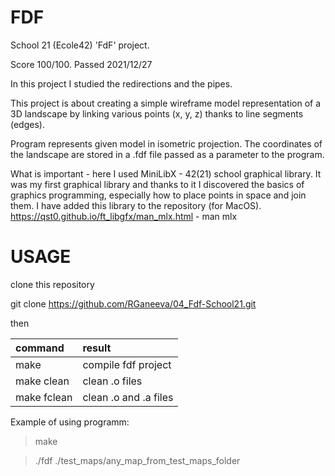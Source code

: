 # FDF

School 21 (Ecole42) 'FdF' project. 

Score 100/100. Passed 2021/12/27

In this project I studied the redirections and the pipes. 

This project is about creating a simple wireframe model representation of a 3D landscape 
by linking various points (x, y, z) thanks to line segments (edges).

Program represents given model in isometric projection.
The coordinates of the landscape are stored in a .fdf file passed as a parameter to the program.

What is important - here I used MiniLibX - 42(21) school graphical library.
It was my first graphical library and thanks to it I discovered the
basics of graphics programming, especially how to place points in space and join them.
I have added this library to the repository (for MacOS).
https://qst0.github.io/ft_libgfx/man_mlx.html - man mlx

# USAGE

clone this repository

git clone https://github.com/RGaneeva/04_Fdf-School21.git

then

| command | result |
|:----|:----|
| make | compile fdf project |
| make clean | clean .o files |
| make fclean | clean .o and .a files |

Example of using programm:

> make

> ./fdf ./test_maps/any_map_from_test_maps_folder

